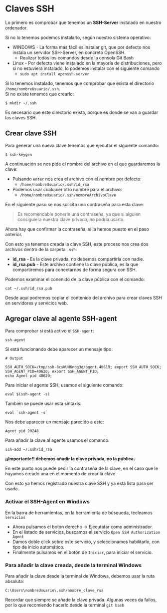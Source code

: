 # Claves SSH

Lo primero es comprobar que tenemos un **SSH-Server** instalado en nuestro ordenador.  

Si no lo tenemos podemos instalarlo, según nuestro sistema operativo:

- WINDOWS - La forma más fácil es instalar git, que por defecto nos instala un servidor SSH-Server, en concreto OpenSSH.
    - Realizar todos los comandos desde la consola Git Bash
- Linux - Por defecto viene instalado en la mayoría de distribuciones, pero si no estuviera instalado, lo podemos instalar con el siguiente comando
    - `sudo apt install openssh-server`

Si lo tenemos instalado, tenemos que comprobar que exista el directorio `/home/nombreUsuario/.ssh`.  
Si no existe tenemos que crearlo:
```
$ mkdir ~/.ssh
```
Es necesario que este directorio exista, porque es donde se van a guardar las claves SSH.

## Crear clave SSH
Para generar una nueva clave tenemos que ejecutar el siguiente comando:
```
$ ssh-keygen
```
A continuación se nos pide el nombre del archivo en el que guardaremos la clave:
- Pulsando `enter` nos crea el archivo con el nombre por defecto:
    - `/home/nombreUsuario/.ssh/id_rsa`
- Podemos usar cualquier otro nombre para el archivo:
    - `/home/nombreUsuario/.ssh/nombreArchivoClave`

En el siguiente paso se nos solicita una contraseña para esta clave: 
> Es recomendable ponerle una contraseña, ya que si alguien consiguiera nuestra clave privada, no podría usarla.  

Ahora hay que confirmar la contraseña, si la hemos puesto en el paso anterior.

Con esto ya tenemos creada la clave SSH, este proceso nos crea dos archivos dentro de la carpeta `.ssh`:
- **id_rsa** - Es la clave privada, no debemos compartirla con nadie.
- **id_rsa.pub** - Este archivo contiene la clave pública, es la que compartiremos para conectarnos de forma segura con SSH.

Podemos examinar el conenido de la clave pública con el comando:
```
cat ~/.ssh/id_rsa.pub
```
Desde aquí podremos copiar el contenido del archivo para crear claves SSH en servidores y servicios web.

## Agregar clave al agente SSH-agent

Para comprobar si está activo el `SSH-agent`:
```
ssh-agent
```
Si está funcionando debe aparecer un mensaje tipo:
```
# Output

SSH_AUTH_SOCK=/tmp/ssh-8csWUH6nqg3q/agent.40619; export SSH_AUTH_SOCK;
SSH_AGENT_PID=40620; export SSH_AGENT_PID;
echo Agent pid 40620;
```
Para iniciar el agente SSH, usamos el siguiente comando:
```
eval $(ssh-agent -s)
```
También se puede usar esta sintaxis:
```
eval `ssh-agent -s`
```
Nos debe aparecer un mensaje parecido a este:
```
Agent pid 20248
```

Para añadir la clave al agente usamos el comando:

```markdown
ssh-add ~/.ssh/id_rsa
```

**¡¡Importante!! debemos añadir la clave privada, no la pública.**  

En este punto nos puede pedir la contraseña de la clave, en el caso que le hayamos creado una en el momento de crear la clave.

Con esto ya hemos registrado nuestra clave SSH y ya está lista para ser usada.


### Activar el SSH-Agent en Windows

En la barra de herramientas, en la herramienta de búsqueda, tecleamos `servicios`  

- Ahora pulsamos el botón derecho -> Ejecutatar como administrador.
- En el listado de servicios, buscamos el servicio `Open SSH Authorization Agent`
- Damos doble click sobre este servicio, y seleccionamos habilitarlo, con tipo de inicio automático.
- Finalmente pulsamos en el botón de `Iniciar`, para iniciar el servicio.

### Para añadir la clave creada, desde la terminal Windows

Para añadir la clave desde la terminal de Windows, debemos usar la ruta absoluta:

```terminal
C:\Users\nombreUsuario\.ssh/nombre_clave_rsa
```

Recordar que siempre se añade la clave privada.
Algunas veces da fallos, por lo que recomiendo hacerlo desde la terminal `git bash`